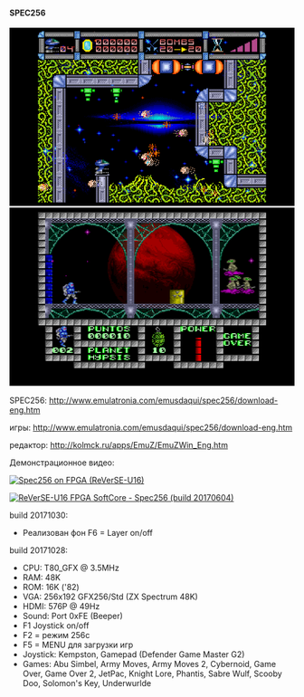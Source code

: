 #### SPEC256
![image](pic1.png) ![image](pic2.png)

SPEC256: http://www.emulatronia.com/emusdaqui/spec256/download-eng.htm

игры: http://www.emulatronia.com/emusdaqui/spec256/download-eng.htm

редактор: http://kolmck.ru/apps/EmuZ/EmuZWin_Eng.htm

Демонстрационное видео:

[![Spec256 on FPGA (ReVerSE-U16)](http://img.youtube.com/vi/0wNCMqNwaIU/0.jpg)](http://www.youtube.com/watch?feature=player_embedded&v=0wNCMqNwaIU)

[![ReVerSE-U16 FPGA SoftCore - Spec256 (build 20170604)](http://img.youtube.com/vi/5JCH4aDUbvE/0.jpg)](https://www.youtube.com/watch?v=5JCH4aDUbvE)

build 20171030:
- Реализован фон F6 = Layer on/off

build 20171028:
- CPU: T80_GFX @ 3.5MHz
- RAM: 48K
- ROM: 16K ('82)
- VGA: 256x192 GFX256/Std (ZX Spectrum 48K)
- HDMI: 576P @ 49Hz
- Sound: Port 0xFE (Beeper)
- F1 Joystick on/off
- F2 = режим 256c
- F5 = MENU для загрузки игр
- Joystick: Kempston, Gamepad (Defender Game Master G2)
- Games: Abu Simbel, Army Moves, Army Moves 2, Cybernoid, Game Over, Game Over 2, JetPac, Knight Lore, Phantis, Sabre Wulf, Scooby Doo, Solomon's Key, Underwurlde

